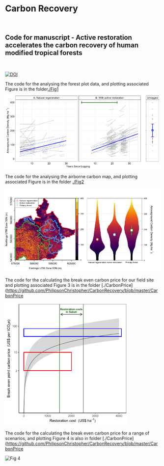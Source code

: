 # Carbon Recovery
<br>

## Code for manuscript - Active restoration accelerates the carbon recovery of human modified tropical forests
<br>

[![DOI](https://zenodo.org/badge/266838510.svg)](https://zenodo.org/badge/latestdoi/266838510)




The code for the analysing the forest plot data, and plotting associated Figure is in the folder[./Fig1](https://github.com/PhilipsonChristopher/CarbonRecovery/tree/master/Fig1)
![Fig 1](https://raw.githubusercontent.com/PhilipsonChristopher/CarbonRecovery/master/Fig1/Fig1.tiff)


The code for the analysing the airborne carbon map, and plotting associated Figure is in the folder [./Fig2](https://github.com/PhilipsonChristopher/CarbonRecovery/blob/master/Fig2)

![Fig 2](https://raw.githubusercontent.com/PhilipsonChristopher/CarbonRecovery/master/Fig2/Fig2_lowRes.tiff)



The code for the calculating the break even carbon price for our field site and plotting associated Figure 3 is in the folder [./CarbonPrice](https://github.com/PhilipsonChristopher/CarbonRecovery/blob/master/CarbonPrice

<img src="https://raw.githubusercontent.com/PhilipsonChristopher/CarbonRecovery/master/CarbonPrice/Fig3.tiff" width="400" height="400">


The code for the calculating the break even carbon price for a range of scenarios, and plotting Figure 4 is also in folder [./CarbonPrice](https://github.com/PhilipsonChristopher/CarbonRecovery/blob/master/CarbonPrice

![Fig 4](https://raw.githubusercontent.com/PhilipsonChristopher/CarbonRecovery/master/CarbonPrice/Fig4.tiff)
